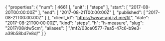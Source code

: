 {
  "properties": {
    "num": [
      4661
    ],
    "unit": [
      "steps"
    ],
    "start": [
      "2017-08-20T00:00:00Z"
    ],
    "end": [
      "2017-08-21T00:00:00Z"
    ],
    "published": [
      "2017-08-21T00:00:00Z"
    ]
  },
  "client_id": "https://www-api.jvt.me/fit",
  "date": "2017-08-21T00:00:00Z",
  "kind": "steps",
  "h": "h-measure",
  "slug": "2017/08/dw5cm",
  "aliases": [
    "/mf2/03ce0577-7ea5-47c6-b9e3-a39b58bd7e8d/"
  ]
}
